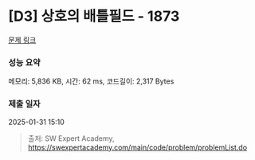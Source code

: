 # [D3] 상호의 배틀필드 - 1873 

[문제 링크](https://swexpertacademy.com/main/code/problem/problemDetail.do?contestProbId=AV5LyE7KD2ADFAXc) 

### 성능 요약

메모리: 5,836 KB, 시간: 62 ms, 코드길이: 2,317 Bytes

### 제출 일자

2025-01-31 15:10



> 출처: SW Expert Academy, https://swexpertacademy.com/main/code/problem/problemList.do